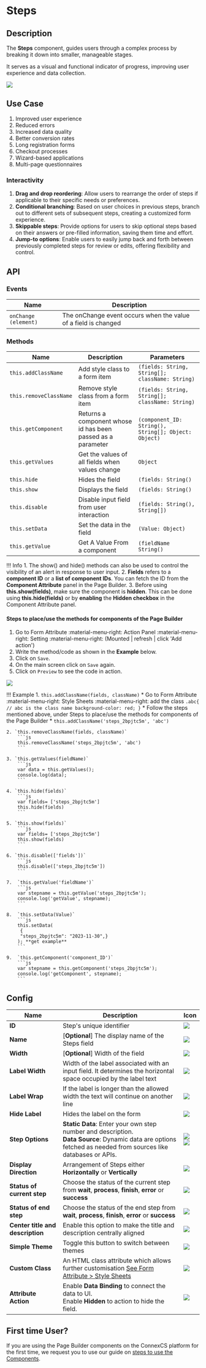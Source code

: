 # Steps

## Description

The **Steps** component, guides users through a complex process by breaking it down into smaller, manageable stages.

It serves as a visual and functional indicator of progress, improving user experience and data collection.

<img src= "/apps/components/img/step.png">

## Use Case

1. Improved user experience
2. Reduced errors
3. Increased data quality
4. Better conversion rates
5. Long registration forms
6. Checkout processes
7. Wizard-based applications
8. Multi-page questionnaires

### Interactivity

1. **Drag and drop reordering**: Allow users to rearrange the order of steps if applicable to their specific needs or preferences.
2. **Conditional branching**: Based on user choices in previous steps, branch out to different sets of subsequent steps, creating a customized form experience.
3. **Skippable steps**: Provide options for users to skip optional steps based on their answers or pre-filled information, saving them time and effort.
4. **Jump-to options**: Enable users to easily jump back and forth between previously completed steps for review or edits, offering flexibility and control.

## API

### Events

| **Name**| **Description**|
|---------|----------------|
| `onChange (element)`| The onChange event occurs when the value of a field is changed|

### Methods

| **Name**| **Description**|**Parameters**|
|----------------------|---------------------------------------------------------------------|----|
|`this.addClassName`|Add style class to a form item|`(fields: String, String[]; className: String)`|
|`this.removeClassName`|Remove style class from a form item|`(fields: String, String[]; className: String)`|
|`this.getComponent`|Returns a component whose id has been passed as a parameter|`(component_ID: String(), String[]; Object: Object)`|
|`this.getValues`|Get the values of all fields when values change|`Object`|
|`this.hide`|Hides the field|`(fields: String()`|
|`this.show`|Displays the field|`(fields: String()`|
| `this.disable`| Disable input field from user interaction|`(fields: String(), String[])`|
|`this.setData`|Set the data in the field|`(Value: Object)`|
|`this.getValue`|Get A Value From a component|`(fieldName String()`|

!!! Info
    1. The show() and hide() methods can also be used to control the visibility of an alert in response to user input.
    2. **Fields** refers to a **component ID** or a **list of component IDs**. You can fetch the ID from the **Component Attribute** panel in the Page Builder.
    3. Before using **this.show(fields)**, make sure the component is **hidden**. This can be done using **this.hide(fields)** or by **enabling** the **Hidden checkbox** in the Component Attribute panel.

#### Steps to place/use the methods for components of the Page Builder

1. Go to Form Attribute :material-menu-right: Action Panel :material-menu-right: Setting :material-menu-right: (Mounted | refresh | click 'Add action')
2. Write the method/code as shown in the **Example** below.
3. Click on `Save`.
4. On the main screen click on `Save` again.
5. Click on `Preview` to see the code in action.
<img src= "/apps/components/img/check1.png">

!!! Example
    1. `this.addClassName(fields, className)`
          * Go to Form Attribute :material-menu-right: Style Sheets :material-menu-right: add the class
            ```
            .abc{ // abc is the class name
            background-color: red;
            }
            ```
          * Follow the steps mentioned above, under Steps to place/use the methods for components of the Page Builder
          * ```
            this.addClassName('steps_2bpjtc5m', 'abc')
            ```

    2. `this.removeClassName(fields, className)`
        ```js
        this.removeClassName('steps_2bpjtc5m', 'abc')
        ```
    
    3. `this.getValues(fieldName)`
        ```js
        var data = this.getValues();
        console.log(data);
        ```
    
    4. `this.hide(fields)`
        ```js
        var fields= ['steps_2bpjtc5m']
        this.hide(fields)
        ```
    
    5. `this.show(fields)`
        ```js
        var fields= ['steps_2bpjtc5m']
        this.show(fields)
        ```
    
    6. `this.disable(['fields'])`
        ```js
        this.disable(['steps_2bpjtc5m'])
        ```
    
    7.  `this.getValue('fieldName')`
        ```js
        var stepname = this.getValue('steps_2bpjtc5m');
        console.log('getValue', stepname);
        ```
    
    8.  `this.setData(Value)`
        ```js
        this.setData(
         {
         "steps_2bpjtc5m": "2023-11-30",}
        ); **get example**
        ```
    
    9.  `this.getComponent('component_ID')`
        ```js
        var stepname = this.getComponent('steps_2bpjtc5m');
        console.log('getComponent', stepname);
        ```

## Config

| **Name**|**Description**|**Icon**|
|---------|---------------|--------|
|**ID**| Step's unique identifier|<img src= "/apps/components/img/input_id.png">|
|**Name**| [**Optional**] The display name of the Steps field|<img src= "/apps/components/img/checkbox_name.png">|
|**Width**| [**Optional**] Width of the field|<img src= "/apps/components/img/input_width.png">|
|**Label Width**|Width of the label associated with an input field. It determines the horizontal space occupied by the label text|<img src= "/apps/components/img/input_labelwidth1.png">|
|**Label Wrap**| If the label is longer than the allowed width the text will continue on another line|<img src= "/apps/components/img/input_labelwrap1.png">|
|**Hide Label**| Hides the label on the form|<img src= "/apps/components/img/input_hidelabel.png">|
|**Step Options**|**Static Data**: Enter your own step number and description.<br> **Data Source**: Dynamic data are options fetched as needed from sources like databases or APIs.|<img src= "/apps/components/img/step_static.png"> <br> <img src= "/apps/components/img/step_datasourece.png">||
|**Display Direction**|Arrangement of Steps either **Horizontally** or **Vertically**|<img src= "/apps/components/img/step_displaydirection.png">|
|**Status of current step**|Choose the status of the current step from **wait**, **process**, **finish**, **error** or **success**|<img src= "/apps/components/img/step_statuscurrent.png">|  
|**Status of end step**|Choose the status of the end step from **wait**, **process**, **finish**, **error** or **success**|<img src= "/apps/components/img/step_statusend.png">|
|**Center title and description**|Enable this option to make the title and description centrally aligned |<img src= "/apps/components/img/step_statusend.png">|
|**Simple Theme**| Toggle this button to switch between themes|<img src= "/apps/components/img/step_simple.png">|
|**Custom Class**| An HTML class attribute which allows further customisation [See Form Attribute > Style Sheets](https://bani-appsection--connexcs-docs.netlify.app/apps/page-builder/#form-attribute)|<img src= "/apps/components/img/input_customclass.png">|
|**Attribute Action**|Enable **Data Binding** to connect the data to UI. <br> Enable **Hidden** to action to hide the field.|<img src= "/apps/components/img/step_attributeaction.png">|

## First time User?

If you are using the Page Builder components on the ConnexCS platform for the first time, we request you to use our guide on <a href="https://bani-appsection--connexcs-docs.netlify.app/apps/page-builder/#steps-to-use-components-in-the-page-builder" target="_blank">steps to use the Components</a>.
